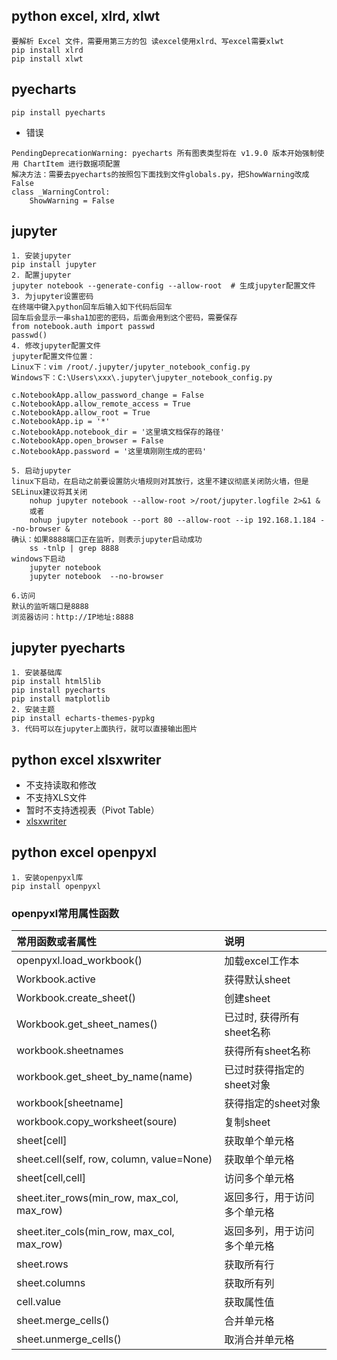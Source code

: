 ## python excel, xlrd, xlwt
```
要解析 Excel 文件，需要用第三方的包 读excel使用xlrd、写excel需要xlwt
pip install xlrd 
pip install xlwt
```
## pyecharts
```
pip install pyecharts
```
- 错误
```
PendingDeprecationWarning: pyecharts 所有图表类型将在 v1.9.0 版本开始强制使用 ChartItem 进行数据项配置 
解决方法：需要去pyecharts的按照包下面找到文件globals.py，把ShowWarning改成False
class _WarningControl:
    ShowWarning = False
```
## jupyter
```
1. 安装jupyter
pip install jupyter
2. 配置jupyter
jupyter notebook --generate-config --allow-root  # 生成jupyter配置文件
3. 为jupyter设置密码
在终端中键入python回车后输入如下代码后回车
回车后会显示一串sha1加密的密码，后面会用到这个密码，需要保存
from notebook.auth import passwd 
passwd()
4. 修改jupyter配置文件
jupyter配置文件位置：
Linux下：vim /root/.jupyter/jupyter_notebook_config.py
Windows下：C:\Users\xxx\.jupyter\jupyter_notebook_config.py

c.NotebookApp.allow_password_change = False
c.NotebookApp.allow_remote_access = True
c.NotebookApp.allow_root = True
c.NotebookApp.ip = '*'
c.NotebookApp.notebook_dir = '这里填文档保存的路径'
c.NotebookApp.open_browser = False
c.NotebookApp.password = '这里填刚刚生成的密码'

5. 启动jupyter
linux下启动，在启动之前要设置防火墙规则对其放行，这里不建议彻底关闭防火墙，但是SELinux建议将其关闭
    nohup jupyter notebook --allow-root >/root/jupyter.logfile 2>&1 &
    或者
    nohup jupyter notebook --port 80 --allow-root --ip 192.168.1.184 --no-browser &
确认：如果8888端口正在监听，则表示jupyter启动成功
    ss -tnlp | grep 8888
windows下启动
    jupyter notebook
    jupyter notebook  --no-browser

6.访问
默认的监听端口是8888
浏览器访问：http://IP地址:8888 
```

## jupyter pyecharts
```
1. 安装基础库
pip install html5lib
pip install pyecharts
pip install matplotlib
2. 安装主题
pip install echarts-themes-pypkg
3. 代码可以在jupyter上面执行，就可以直接输出图片
```
## python excel xlsxwriter
- 不支持读取和修改
- 不支持XLS文件
- 暂时不支持透视表（Pivot Table）
- [xlsxwriter](https://xlsxwriter.readthedocs.io/chart_examples.html)


## python excel openpyxl
```
1. 安装openpyxl库
pip install openpyxl
```
### openpyxl常用属性函数

| 常用函数或者属性                           | 说明                         |
| :----------------------------------------- | :--------------------------- |
| openpyxl.load_workbook()                   | 加载excel工作本              |
| Workbook.active                            | 获得默认sheet                |
| Workbook.create_sheet()                    | 创建sheet                    |
| Workbook.get_sheet_names()                 | 已过时, 获得所有sheet名称    |
| workbook.sheetnames                        | 获得所有sheet名称            |
| workbook.get_sheet_by_name(name)           | 已过时获得指定的sheet对象    |
| workbook[sheetname]                        | 获得指定的sheet对象          |
| workbook.copy_worksheet(soure)             | 复制sheet                    |
| sheet[cell]                                | 获取单个单元格               |
| sheet.cell(self, row, column, value=None)  | 获取单个单元格               |
| sheet[cell,cell]                           | 访问多个单元格               |
| sheet.iter_rows(min_row, max_col, max_row) | 返回多行，用于访问多个单元格 |
| sheet.iter_cols(min_row, max_col, max_row) | 返回多列，用于访问多个单元格 |
| sheet.rows                                 | 获取所有行                   |
| sheet.columns                              | 获取所有列                   |
| cell.value                                 | 获取属性值                   |
| sheet.merge_cells()                        | 合并单元格                   |
| sheet.unmerge_cells()                      | 取消合并单元格               |